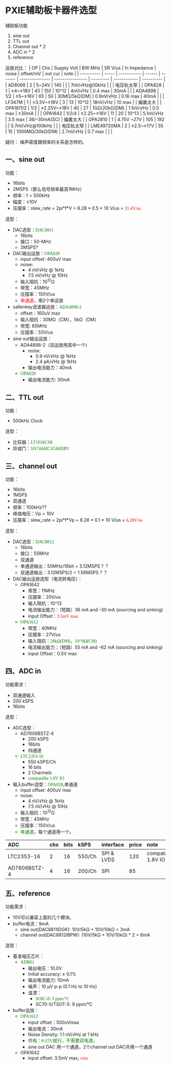 # PXIE辅助板卡器件选型

辅助板功能

1. sine out
2. TTL out
3. Channel out * 2
4. ADC in * 2
5. reference

运放对比：
| OP         | Chs   | Supply Volt | BW MHz | SR V/us | In Impedance    | noise            | offset/mV | out cur      | note       |
| ---------- | ----- | ----------- | ------ | ------- | --------------- | ---------------- | --------- | ------------ | ---------- |
| AD8066     | 2     | 5~24V       | 145    |         |                 | 7nV/√Hz@10kHz    |           |              | 电压轨太窄 |
| OPA828     | 1     | ±4~±18V     | 45     | 150     | 10^12           | 4nV/√Hz          | 0.4 max   | 30mA         |            |
| ADA4898    | 1/2   | ±5~±16V     | 65     | 50      | 30MΩ/5kΩ(DM)    | 0.9nV/√Hz        | 0.16 max  | 40mA         |            |
| LF347M     | 1     | ±3.5V~±18V  | 3      | 13      | 10^12           | 18nV/√Hz         | 10 max    |              | 偏置太大   |
| OPA1611/2  | 1/2   | ±2.25V~±18V | 40     | 27      | 1GΩ/20kΩ(DM)    | 1.1nV/√Hz        | 0.5 max   | ±30mA        |            |
| OPA1642    | 1/2/4 | ±2.25~±16V  | 11     | 20      | 10^13           | 5.1nV/√Hz        | 3.5 max   | 36/–30mA(SC) | 偏置太大   |
| OPA2810    | 1     | 4.75V ~27V  | 105    | 192     |                 | 5.7nV/√Hz@100kHz |           |              | 电压轨太窄 |
| LME49720MA | 2     | ±2.5~±17V   | 55     | 15      | 1000MΩ/30kΩ(DM) | 2.7nV/√Hz        | 0.7 max   |              |            |

疑问：
  噪声密度跟频率的关系是怎样的。

## 一、sine out

功能：

- 16bits
- 2MSPS（那么信号频率最高1MHz）
- 频率：f = 500kHz
- 幅度：±10V
- 压摆率：slew_rate = 2pi\*f\*V = 6.28 * 0.5 * 10 V/us = <font face="黑体" color=red>31.4V/us</font>

选型：

- DAC选型：<font face="黑体" color=green>DAC8811</font>
  - 16bits
  - 接口：50-MHz
  - 3MSPS?
- DAC输出运放：<font face="黑体" color=green>OPA828</font>
  - input offset: 400uV max
  - noise:
    - 4 nV/√Hz @ 1kHz
    - 7.5 nV/√Hz @ 10Hz
  - 输入阻抗：10<sup>12</sup>Ω
  - 带宽：45MHz
  - 压摆率：150V/us
  - <font face="黑体" color=red>单通道</font>，用2个单运放
- sallenkey滤波器运放：<font face="黑体" color=green>ADA4898-2</font>
  - offset：160uV max
  - 输入阻抗：30MΩ（CM），5kΩ（DM）
  - 带宽: 65MHz
  - 压摆率：55V/us
- sine out输出运放：
  - ADA4898-2（双运放用其中一个)
    - noise:
      - 0.9 nV/√Hz @ 1kHz
      - 2.4 pA/√Hz @ 1kHz
    - 输出电流能力：40mA
  - <font face="黑体" color=green>OPA828</font>
    - 输出电流能力: 30mA

## 二、TTL out

功能：

- 500kHz Clock

选型：

- 比较器：<font face="黑体" color=green>LT1016CS8</font>
- 异或门：<font face="黑体" color=green>SN74AHC1G86DBV</font>

## 三、channel out

功能：

- 16bits
- 1MSPS
- 双通道
- 频率：100kHz??
- 峰值电压：Vp = 10V
- 压摆率：slew_rate = 2pi\*f\*Vp = 6.28 * 0.1 * 10 V/us = <font face="黑体" color=red>6.28V/us</font>

选型：

- DAC选型：<font face="黑体" color=green>DAC8812</font>
  - 16bits
  - 接口：50MHz
  - 双通道
  - 单通道输出：50MHz/16bit = 3.12MSPS？？
  - 双通道输出：3.12MSPS/2 = 1.56MSPS？？
- DAC输出运放选型（电流转电压）：
  - OPA1642
    - 带宽：11MHz
    - 压摆率：20V/us
    - 输入阻抗：10^13
    - 电流输出能力：（短路）36 mA and –30 mA (sourcing and sinking)
    - input Offset：<font face="黑体" color=red>3.5mV max</font>
  - <font face="黑体" color=green>OPA1612</font>
    - 带宽：40MHz
    - 压摆率：27V/us
    - 输入阻抗：<font face="黑体" color=green>20kΩ(DM)，10^9Ω(CM)</font>
    - 电流输出能力：（短路）55 mA and –62 mA (sourcing and sinking)
    - input Offset：0.5V max

## 四、ADC in

功能需求：

- 双通道输入
- 200 kSPS
- 16bits

选型：

- ADC选型：
  - AD7606BSTZ-4
    - 200 kSPS
    - 16bits
    - 四通道
  - <font face="黑体" color=green>LTC2353-16</font>
    - 550 kSPS/Ch
    - 16 bits
    - 2 Channels
    - <font face="黑体" color=green>compatalbe 1.8V IO</font>
- 输入buffer选型：<font face="黑体" color=green>OPA828</font>,单通道
  - input offset: 400uV max
  - noise:
    - 4 nV/√Hz @ 1kHz
    - 7.5 nV/√Hz @ 10Hz
  - 输入阻抗：10<sup>12</sup>Ω
  - 带宽：45MHz
  - 压摆率：150V/us
  - <font face="黑体" color=green>单通道</font>，每个通道用一个。

| ADC          | chs  | bits | kSPS   | interface  | price | note               |
| :----------- | :--- | :--- | :----- | :--------- | :---- | :----------------- |
| LTC2353-16   | 2    | 16   | 550/Ch | SPI & LVDS | 120   | compatalbe 1.8V IO |
| AD7606BSTZ-4 | 4    | 16   | 200/Ch | SPI        | 85    |                    |

## 五、reference

功能需求：

- 10V可以兼容上面的几个模块。
- buffer电流：9mA
  - sine out(DAC8811IDGK): 10V/5kΩ + 10V/10kΩ = 3mA
  - channel out(DAC8812IBPW): (10V/5kΩ + 10V/10kΩ) * 2 = 6mA

选型：

- 基准电压芯片：
  - <font face="黑体" color=green>ADR01</font>
    - 输出电压：10.0V
    - Initial accuracy: ± 0.1%
    - 输出电流能力: 10mA
    - 噪声：10 μV p-p (0.1 Hz to 10 Hz)
    - 温漂：
      - <font face="黑体" color=green>SOIC-8: 3 ppm/°C</font>
      - SC70-5/TSOT-5: 9 ppm/°C
- buffer运放：
  - <font face="黑体" color=green>OPA1612</font>
    - input offset：500uVmax
    - 输出电流：30mA
    - Noise Density: 1.1 nV/√Hz at 1 kHz
    - <font face="黑体" color=green>供电：0-15V就行，不需要双电源。</font>
    - sine out DAC 用一个通道，2个channel out DAC共用一个通道
  - OPA1642
    - input offset: 3.5mV max, <font face="黑体" color=red>veto</font>

